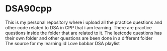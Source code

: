 # DSA90cpp
This is my personal repository where i upload all the practice questions and other code related to DSA in CPP that i am learning.
There are practice questions inside the folder that are related to it. The leetcode questions has their own folder and other questions are been done in a different folder
<br> The source for my learning id Love babbar DSA playlist
